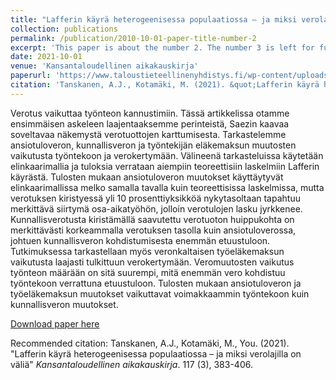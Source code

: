 ```yaml
---
title: "Lafferin käyrä heterogeenisessa populaatiossa – ja miksi verolajilla on väliä"
collection: publications
permalink: /publication/2010-10-01-paper-title-number-2
excerpt: 'This paper is about the number 2. The number 3 is left for future work.'
date: 2021-10-01
venue: 'Kansantaloudellinen aikakauskirja'
paperurl: 'https://www.taloustieteellinenyhdistys.fi/wp-content/uploads/2021/10/KAK_3_2021_WEB-53-76.pdf'
citation: 'Tanskanen, A.J., Kotamäki, M. (2021). &quot;Lafferin käyrä heterogeenisessa populaatiossa – ja miksi verolajilla on väliä&quot; <i>Kansantaloudellinen aikakauskirja</i>. 117 (3), 383-406.'
---
```

Verotus vaikuttaa työnteon kannustimiin. Tässä artikkelissa otamme ensimmäisen askeleen laajentaaksemme
perinteistä, Saezin kaavaa soveltavaa näkemystä verotuottojen karttumisesta. Tarkastelemme ansiotuloveron,
kunnallisveron ja työntekijän eläkemaksun muutosten vaikutusta työntekoon ja verokertymään. Välineenä
tarkasteluissa käytetään elinkaarimallia ja tuloksia verrataan aiempiin teoreettisiin laskelmiin Lafferin käyrästä. Tulosten mukaan ansiotuloveron muutokset käyttäytyvät elinkaarimallissa melko samalla tavalla kuin teoreettisissa laskelmissa, mutta verotuksen kiristyessä yli 10 prosenttiyksikköä nykytasoltaan tapahtuu merkittävä
siirtymä osa-aikatyöhön, jolloin verotulojen lasku jyrkkenee. Kunnallisverotusta kiristämällä saavutettu verotuoton huippukohta on merkittävästi korkeammalla verotuksen tasolla kuin ansiotuloverossa, johtuen kunnallisveron kohdistumisesta enemmän etuustuloon. Tutkimuksessa tarkastellaan myös veronkaltaisen työeläkemaksun vaikutusta laajasti tulkittuun verokertymään. Veromuutosten vaikutus työnteon määrään on sitä suurempi,
mitä enemmän vero kohdistuu työntekoon verrattuna etuustuloon. Tulosten mukaan ansiotuloveron ja työeläkemaksun muutokset vaikuttavat voimakkaammin työntekoon kuin kunnallisveron muutokset. 

[Download paper here](https://www.taloustieteellinenyhdistys.fi/wp-content/uploads/2021/10/KAK_3_2021_WEB-53-76.pdf)

Recommended citation: Tanskanen, A.J., Kotamäki, M., You. (2021). "Lafferin käyrä heterogeenisessa populaatiossa – ja miksi verolajilla on väliä" <i>Kansantaloudellinen aikakauskirja</i>. 117 (3), 383-406.
